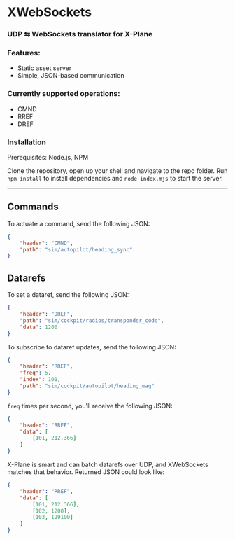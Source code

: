 # XWebSockets
### UDP ⇆ WebSockets translator for X-Plane

### Features:
- Static asset server
- Simple, JSON-based communication

### Currently supported operations:
- CMND
- RREF
- DREF

### Installation
Prerequisites: Node.js, NPM

Clone the repository, open up your shell and navigate to the repo folder. Run `npm install` to install dependencies and `node index.mjs` to start the server.

<hr>

## Commands

To actuate a command, send the following JSON:
```json
{
    "header": "CMND",
    "path": "sim/autopilot/heading_sync"
}
```

## Datarefs

To set a dataref, send the following JSON:
```json
{
    "header": "DREF",
    "path": "sim/cockpit/radios/transponder_code",
    "data": 1200
}
```

To subscribe to dataref updates, send the following JSON:
```json
{
    "header": "RREF",
    "freq": 5,
    "index": 101,
    "path": "sim/cockpit/autopilot/heading_mag"
}
```

`freq` times per second, you'll receive the following JSON:
```json
{
    "header": "RREF",
    "data": [
        [101, 212.366]
    ]
}
```

X-Plane is smart and can batch datarefs over UDP, and XWebSockets matches that behavior. Returned JSON could look like:
```json
{
    "header": "RREF",
    "data": [
        [101, 212.366],
        [102, 1200],
        [103, 129100]
    ]
}
```


